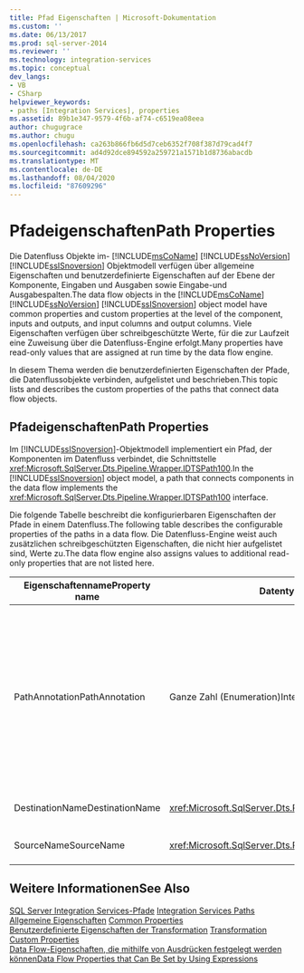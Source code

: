 ```yaml
---
title: Pfad Eigenschaften | Microsoft-Dokumentation
ms.custom: ''
ms.date: 06/13/2017
ms.prod: sql-server-2014
ms.reviewer: ''
ms.technology: integration-services
ms.topic: conceptual
dev_langs:
- VB
- CSharp
helpviewer_keywords:
- paths [Integration Services], properties
ms.assetid: 89b1e347-9579-4f6b-af74-c6519ea08eea
author: chugugrace
ms.author: chugu
ms.openlocfilehash: ca263b866fb6d5d7ceb6352f708f387d79cad4f7
ms.sourcegitcommit: ad4d92dce894592a259721a1571b1d8736abacdb
ms.translationtype: MT
ms.contentlocale: de-DE
ms.lasthandoff: 08/04/2020
ms.locfileid: "87609296"
---
```

# <a name="path-properties"></a><span data-ttu-id="e5a2b-102">Pfadeigenschaften</span><span class="sxs-lookup"><span data-stu-id="e5a2b-102">Path Properties</span></span>
  <span data-ttu-id="e5a2b-103">Die Datenfluss Objekte im- [!INCLUDE[msCoName](../includes/msconame-md.md)] [!INCLUDE[ssNoVersion](../includes/ssnoversion-md.md)] [!INCLUDE[ssISnoversion](../includes/ssisnoversion-md.md)] Objektmodell verfügen über allgemeine Eigenschaften und benutzerdefinierte Eigenschaften auf der Ebene der Komponente, Eingaben und Ausgaben sowie Eingabe-und Ausgabespalten.</span><span class="sxs-lookup"><span data-stu-id="e5a2b-103">The data flow objects in the [!INCLUDE[msCoName](../includes/msconame-md.md)] [!INCLUDE[ssNoVersion](../includes/ssnoversion-md.md)] [!INCLUDE[ssISnoversion](../includes/ssisnoversion-md.md)] object model have common properties and custom properties at the level of the component, inputs and outputs, and input columns and output columns.</span></span> <span data-ttu-id="e5a2b-104">Viele Eigenschaften verfügen über schreibgeschützte Werte, für die zur Laufzeit eine Zuweisung über die Datenfluss-Engine erfolgt.</span><span class="sxs-lookup"><span data-stu-id="e5a2b-104">Many properties have read-only values that are assigned at run time by the data flow engine.</span></span>  
  
 <span data-ttu-id="e5a2b-105">In diesem Thema werden die benutzerdefinierten Eigenschaften der Pfade, die Datenflussobjekte verbinden, aufgelistet und beschrieben.</span><span class="sxs-lookup"><span data-stu-id="e5a2b-105">This topic lists and describes the custom properties of the paths that connect data flow objects.</span></span>  
  
## <a name="path-properties"></a><span data-ttu-id="e5a2b-106">Pfadeigenschaften</span><span class="sxs-lookup"><span data-stu-id="e5a2b-106">Path Properties</span></span>  
 <span data-ttu-id="e5a2b-107">Im [!INCLUDE[ssISnoversion](../includes/ssisnoversion-md.md)]-Objektmodell implementiert ein Pfad, der Komponenten im Datenfluss verbindet, die Schnittstelle <xref:Microsoft.SqlServer.Dts.Pipeline.Wrapper.IDTSPath100>.</span><span class="sxs-lookup"><span data-stu-id="e5a2b-107">In the [!INCLUDE[ssISnoversion](../includes/ssisnoversion-md.md)] object model, a path that connects components in the data flow implements the <xref:Microsoft.SqlServer.Dts.Pipeline.Wrapper.IDTSPath100> interface.</span></span>  
  
 <span data-ttu-id="e5a2b-108">Die folgende Tabelle beschreibt die konfigurierbaren Eigenschaften der Pfade in einem Datenfluss.</span><span class="sxs-lookup"><span data-stu-id="e5a2b-108">The following table describes the configurable properties of the paths in a data flow.</span></span> <span data-ttu-id="e5a2b-109">Die Datenfluss-Engine weist auch zusätzlichen schreibgeschützten Eigenschaften, die nicht hier aufgelistet sind, Werte zu.</span><span class="sxs-lookup"><span data-stu-id="e5a2b-109">The data flow engine also assigns values to additional read-only properties that are not listed here.</span></span>  
  
|<span data-ttu-id="e5a2b-110">Eigenschaftenname</span><span class="sxs-lookup"><span data-stu-id="e5a2b-110">Property name</span></span>|<span data-ttu-id="e5a2b-111">Datentyp</span><span class="sxs-lookup"><span data-stu-id="e5a2b-111">Data Type</span></span>|<span data-ttu-id="e5a2b-112">BESCHREIBUNG</span><span class="sxs-lookup"><span data-stu-id="e5a2b-112">Description</span></span>|  
|-------------------|---------------|-----------------|  
|<span data-ttu-id="e5a2b-113">PathAnnotation</span><span class="sxs-lookup"><span data-stu-id="e5a2b-113">PathAnnotation</span></span>|<span data-ttu-id="e5a2b-114">Ganze Zahl (Enumeration)</span><span class="sxs-lookup"><span data-stu-id="e5a2b-114">Integer (enumeration)</span></span>|<span data-ttu-id="e5a2b-115">Ein Wert, der angibt, ob eine Anmerkung mit dem Pfad auf der Designeroberfläche angezeigt werden soll.</span><span class="sxs-lookup"><span data-stu-id="e5a2b-115">A value that indicates whether an annotation should be displayed with the path on the designer surface.</span></span> <span data-ttu-id="e5a2b-116">Die möglichen Werte sind `AsNeeded`, `SourceName`, `PathName` und `Never`.</span><span class="sxs-lookup"><span data-stu-id="e5a2b-116">The possible values are `AsNeeded`, `SourceName`, `PathName`, and `Never`.</span></span> <span data-ttu-id="e5a2b-117">Standardwert: `AsNeeded`.</span><span class="sxs-lookup"><span data-stu-id="e5a2b-117">The default value is `AsNeeded`.</span></span>|  
|<span data-ttu-id="e5a2b-118">DestinationName</span><span class="sxs-lookup"><span data-stu-id="e5a2b-118">DestinationName</span></span>|<xref:Microsoft.SqlServer.Dts.Pipeline.Wrapper.IDTSInput100>|<span data-ttu-id="e5a2b-119">Die dem Pfad zugeordnete Eingabe.</span><span class="sxs-lookup"><span data-stu-id="e5a2b-119">The input associated with the path.</span></span>|  
|<span data-ttu-id="e5a2b-120">SourceName</span><span class="sxs-lookup"><span data-stu-id="e5a2b-120">SourceName</span></span>|<xref:Microsoft.SqlServer.Dts.Pipeline.Wrapper.IDTSOutput100>|<span data-ttu-id="e5a2b-121">Die dem Pfad zugeordnete Ausgabe.</span><span class="sxs-lookup"><span data-stu-id="e5a2b-121">The output associated with the path.</span></span>|  
  
## <a name="see-also"></a><span data-ttu-id="e5a2b-122">Weitere Informationen</span><span class="sxs-lookup"><span data-stu-id="e5a2b-122">See Also</span></span>  
 <span data-ttu-id="e5a2b-123">[SQL Server Integration Services-Pfade](data-flow/integration-services-paths.md) </span><span class="sxs-lookup"><span data-stu-id="e5a2b-123">[Integration Services Paths](data-flow/integration-services-paths.md) </span></span>  
 <span data-ttu-id="e5a2b-124">[Allgemeine Eigenschaften](../../2014/integration-services/common-properties.md) </span><span class="sxs-lookup"><span data-stu-id="e5a2b-124">[Common Properties](../../2014/integration-services/common-properties.md) </span></span>  
 <span data-ttu-id="e5a2b-125">[Benutzerdefinierte Eigenschaften der Transformation](data-flow/transformations/transformation-custom-properties.md) </span><span class="sxs-lookup"><span data-stu-id="e5a2b-125">[Transformation Custom Properties](data-flow/transformations/transformation-custom-properties.md) </span></span>  
 [<span data-ttu-id="e5a2b-126">Data Flow-Eigenschaften, die mithilfe von Ausdrücken festgelegt werden können</span><span class="sxs-lookup"><span data-stu-id="e5a2b-126">Data Flow Properties that Can Be Set by Using Expressions</span></span>](../../2014/integration-services/data-flow-properties-that-can-be-set-by-using-expressions.md)  
  
  
